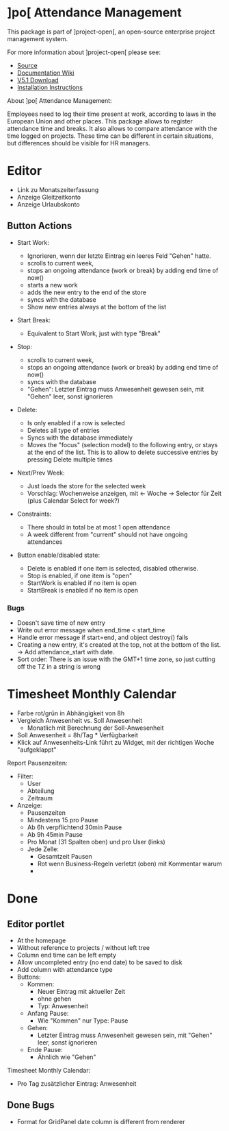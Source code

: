 # ]po[ Attendance Management
This package is part of ]project-open[, an open-source enterprise project management system.

For more information about ]project-open[ please see:
* [Source](https://www.github.com/project-open/intranet-attendance-management)
* [Documentation Wiki](https://www.project-open.com/en/)
* [V5.1 Download](https://sourceforge.net/projects/project-open/files/project-open/V5.1/)
* [Installation Instructions](https://www.project-open.com/en/list-installers)

About ]po[ Attendance Management:

Employees need to log their time present at work,
according to laws in the European Union and other places.
This package allows to register attendance time and breaks.
It also allows to compare attendance with the time logged
on projects. These time can be different in certain
situations, but differences should be visible for HR
managers.


Editor
======
- Link zu Monatszeiterfassung
- Anzeige Gleitzeitkonto
- Anzeige Urlaubskonto


## Button Actions

- Start Work:
	- Ignorieren, wenn der letzte Eintrag ein leeres Feld "Gehen" hatte.
	- scrolls to current week, 
	- stops an ongoing attendance (work or break)
	  by adding end time of now()
	- starts a new work
	- adds the new entry to the end of the store
	- syncs with the database
	- Show new entries always at the bottom of the list

- Start Break:
  	- Equivalent to Start Work, just with type "Break"

- Stop:
	- scrolls to current week, 
	- stops an ongoing attendance (work or break)
	  by adding end time of now()
	- syncs with the database
	- "Gehen": Letzter Eintrag muss Anwesenheit gewesen sein,
	  mit "Gehen" leer, sonst ignorieren

- Delete:
	- Is only enabled if a row is selected
	- Deletes all type of entries
	- Syncs with the database immediately
	- Moves the "focus" (selection model) to the following
	  entry, or stays at the end of the list.
	  This is to allow to delete successive
	  entries by pressing Delete multiple times

- Next/Prev Week:
	- Just loads the store for the selected week
	- Vorschlag: Wochenweise anzeigen, mit
	  <- Woche -> Selector für Zeit (plus Calendar
	  Select for week?)


- Constraints:
	- There should in total be at most 1 open attendance
	- A week different from "current" should not have
	  ongoing attendances

- Button enable/disabled state:
	- Delete is enabled if one item is selected,
	  disabled otherwise.
	- Stop is enabled, if one item is "open"
	- StartWork is enabled if no item is open
	- StartBreak is enabled if no item is open


### Bugs

- Doesn't save time of new entry
- Write out error message when end_time < start_time
- Handle error message if start=end, and object
  destroy() fails
- Creating a new entry, it's created at the top, not at
  the bottom of the list. -> Add attendance_start with date.
- Sort order:
  There is an issue with the GMT+1 time zone,
  so just cutting off the TZ in a string is wrong




Timesheet Monthly Calendar
==========================
- Farbe rot/grün in Abhängigkeit von 8h 
- Vergleich Anwesenheit vs. Soll Anwesenheit
	- Monatlich mit Berechnung der Soll-Anwesenheit
- Soll Anwesenheit = 8h/Tag * Verfügbarkeit
- Klick auf Anwesenheits-Link führt zu Widget, 
  mit der richtigen Woche "aufgeklappt"


Report Pausenzeiten:
- Filter:
	- User
	- Abteilung
	- Zeitraum
- Anzeige:
	- Pausenzeiten
	- Mindestens 15 pro Pause
	- Ab 6h verpflichtend 30min Pause
	- Ab 9h 45min Pause
	- Pro Monat (31 Spalten oben) und pro User (links)
	- Jede Zelle:
		- Gesamtzeit Pausen
		- Rot wenn Business-Regeln verletzt (oben)
		  mit Kommentar warum
		- 



Done
====


## Editor portlet
- At the homepage
- Without reference to projects / without left tree
- Column end time can be left empty
- Allow uncompleted entry (no end date) to be saved to disk
- Add column with attendance type
- Buttons:
	- Kommen:
		- Neuer Eintrag mit aktueller Zeit
		- ohne gehen
		- Typ: Anwesenheit
	- Anfang Pause:
		- Wie "Kommen" nur Type: Pause
	- Gehen:
		- Letzter Eintrag muss Anwesenheit gewesen sein, mit "Gehen" leer,
		  sonst ignorieren
	- Ende Pause:
		- Ähnlich wie "Gehen"


Timesheet Monthly Calendar:
- Pro Tag zusätzlicher Eintrag: Anwesenheit


## Done Bugs
- Format for GridPanel date column is different from renderer




